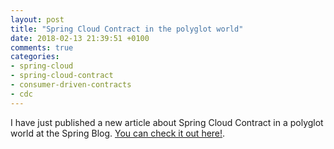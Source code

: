 ```yaml
---
layout: post
title: "Spring Cloud Contract in the polyglot world"
date: 2018-02-13 21:39:51 +0100
comments: true
categories:
- spring-cloud
- spring-cloud-contract
- consumer-driven-contracts
- cdc
---
```


I have just published a new article about Spring Cloud Contract in a polyglot world at the Spring Blog. [You can check it out here!](
https://spring.io/blog/2018/02/13/spring-cloud-contract-in-a-polyglot-world).
